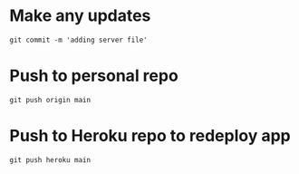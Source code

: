 # Make any updates
`git commit -m 'adding server file'`

# Push to personal repo
`git push origin main`

# Push to Heroku repo to redeploy app
`git push heroku main`
